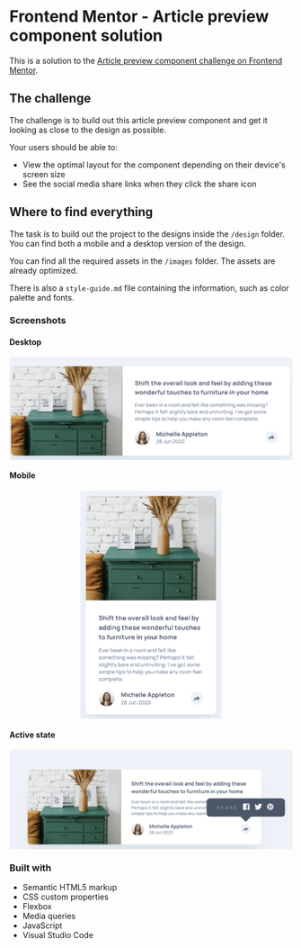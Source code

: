 # Frontend Mentor - Article preview component solution

This is a solution to the [Article preview component challenge on Frontend Mentor](https://www.frontendmentor.io/challenges/article-preview-component-dYBN_pYFT).

## The challenge

The challenge is to build out this article preview component and get it looking as close to the design as possible.

Your users should be able to:

- View the optimal layout for the component depending on their device's screen size
- See the social media share links when they click the share icon

## Where to find everything

The task is to build out the project to the designs inside the `/design` folder. You can find both a mobile and a desktop version of the design.

You can find all the required assets in the `/images` folder. The assets are already optimized.

There is also a `style-guide.md` file containing the information, such as color palette and fonts.

### Screenshots

#### Desktop

<div align="center">
  <img src="./images/screenshots/Desktop.png" align="center">
</div>

#### Mobile

<div align="center">
  <img src="./images/screenshots/Mobile.png" style="max-width:50%;" align="center">
</div>

#### Active state

<div align="center">
  <img src="./images/screenshots/Active.png" align="center">
</div>

### Built with

- Semantic HTML5 markup
- CSS custom properties
- Flexbox
- Media queries
- JavaScript
- Visual Studio Code
